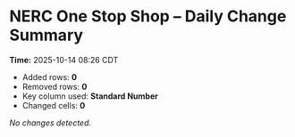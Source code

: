 # NERC One Stop Shop – Daily Change Summary
**Time:** 2025-10-14 08:26 CDT

- Added rows: **0**
- Removed rows: **0**
- Key column used: **Standard Number**
- Changed cells: **0**

_No changes detected._